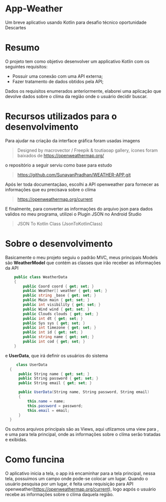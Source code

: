 
# App-Weather
Um breve aplicativo usando Kotlin para desafio técnico oportunidade Descartes 


# Resumo

O projeto tem como objetivo desenvolver um applicativo Kotlin com os seguintes requisitos:

  - Possuir uma conexão com uma API externa;
  - Fazer tratamento de dados obtidos pela API;

Dados os requisitos enumerados anteriormente, elaborei uma aplicação que devolve dados sobre o clíma da região onde o usuário decidir buscar.

# Recursos utilizados para o desenvolvimento

Para ajudar na criação da interface gráfica foram usadas imagens 
  
  > Designed by macrovector / Freepik & toutiaoap gallery, ícones foram baixados de <a>https://openweathermap.org/</a>

o repositório a seguir serviu como base para estudo 

  > <a>https://github.com/SunayanPradhan/WEATHER-APP.git<a/>

Após ler toda documentaçãao, escolhi a API openweather para fornecer as informações que eu precisava sobre o clíma
  
  > <a>https://openweathermap.org/current</a>

E finalmente, para converter as informações do arquivo json para dados validos no meu programa, utilizei o Plugin JSON no Android Studio
  
  > JSON To Kotlin Class (JsonToKotlinClass)
  
  # Sobre o desenvolvimento
  
  Basicamente o meu projeto seguiu o padrão MVC, meus principais Models são **WeatherModel** que contém as classes que irão receber as informações da API
  
```csharp
    public class WeatherData
    {
        public Coord coord { get; set; }
        public Weather[] weather { get; set; }
        public string _base { get; set; }
        public Main main { get; set; }
        public int visibility { get; set; }
        public Wind wind { get; set; }
        public Clouds clouds { get; set; }
        public int dt { get; set; }
        public Sys sys { get; set; }
        public int timezone { get; set; }
        public int id { get; set; }
        public string name { get; set; }
        public int cod { get; set; }
    }
```
  
 e **UserData**, que irá definir os usuários do sistema
  
  ```csharp
       class UserData
    {
        public String name { get; set; }
        public String password { get; set; }
        public String email { get; set; }

        public UserData(String name, String password, String email)
        {
            this.name = name;
            this.password = password;
            this.email = email;
        }
    }
```

Os outros arquivos principais são as Views, aqui utlizamos uma view para , e uma para tela principal,       onde as informações sobre o clíma serão tratadas e exibidas.
  
# Como funcina
  
 O aplicativo inicia a tela, o app irá encaminhar para a tela principal, nessa tela, possuimos um campo onde pode-se colocar um lugar. Quando o usuário pesquisa por um lugar, é feita uma requisição para API openweather(<a>https://openweathermap.org/current</a>), logo aqpós o usuário recebe as informações sobre o clíma daquela região.




